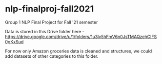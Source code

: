 # nlp-finalproj-fall2021
Group 1 NLP Final Project for Fall '21 semester 


Data is stored in this Drive folder here - https://drive.google.com/drive/u/1/folders/1u3lv5hFmV6n0JsTMAQzehCIFS0gKxSud

For now only Amazon groceries data is cleaned and structures, we could add datasets of other categories to this folder.
